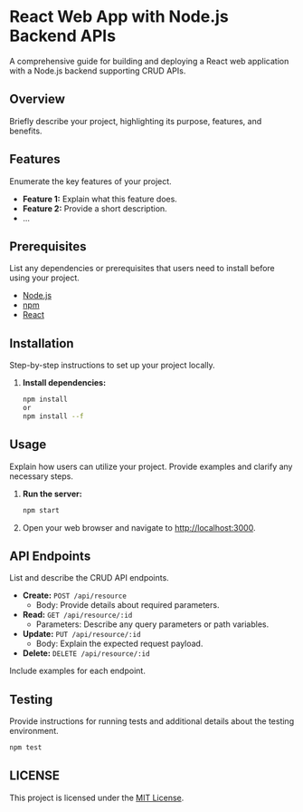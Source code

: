 # React Web App with Node.js Backend APIs

A comprehensive guide for building and deploying a React web application with a Node.js backend supporting CRUD APIs.

## Overview

Briefly describe your project, highlighting its purpose, features, and benefits.

## Features

Enumerate the key features of your project.

- **Feature 1:** Explain what this feature does.
- **Feature 2:** Provide a short description.
- ...

## Prerequisites

List any dependencies or prerequisites that users need to install before using your project.

- [Node.js](https://nodejs.org/)
- [npm](https://www.npmjs.com/)
- [React](https://reactjs.org/)

## Installation

Step-by-step instructions to set up your project locally.

1. **Install dependencies:**
   ```bash
   npm install
   or
   npm install --f
   ```

## Usage

Explain how users can utilize your project. Provide examples and clarify any necessary steps.

1. **Run the server:**

   ```bash
   npm start
   ```

2. Open your web browser and navigate to [http://localhost:3000](http://localhost:3000).

## API Endpoints

List and describe the CRUD API endpoints.

- **Create:** `POST /api/resource`
  - Body: Provide details about required parameters.
- **Read:** `GET /api/resource/:id`
  - Parameters: Describe any query parameters or path variables.
- **Update:** `PUT /api/resource/:id`
  - Body: Explain the expected request payload.
- **Delete:** `DELETE /api/resource/:id`

Include examples for each endpoint.

## Testing

Provide instructions for running tests and additional details about the testing environment.

```bash
npm test
```

## LICENSE

This project is licensed under the [MIT License](LICENSE).
